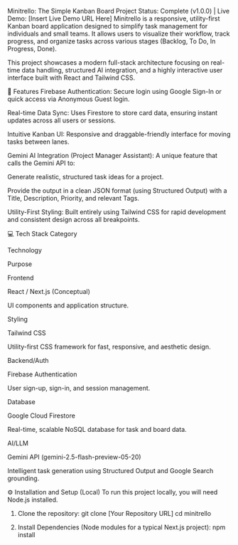 Minitrello: The Simple Kanban Board
Project Status: Complete (v1.0.0) | Live Demo: [Insert Live Demo URL Here]
Minitrello is a responsive, utility-first Kanban board application designed to simplify task management for individuals and small teams. It allows users to visualize their workflow, track progress, and organize tasks across various stages (Backlog, To Do, In Progress, Done).

This project showcases a modern full-stack architecture focusing on real-time data handling, structured AI integration, and a highly interactive user interface built with React and Tailwind CSS.

🚀 Features
Firebase Authentication: Secure login using Google Sign-In or quick access via Anonymous Guest login.

Real-time Data Sync: Uses Firestore to store card data, ensuring instant updates across all users or sessions.

Intuitive Kanban UI: Responsive and draggable-friendly interface for moving tasks between lanes.

Gemini AI Integration (Project Manager Assistant): A unique feature that calls the Gemini API to:

Generate realistic, structured task ideas for a project.

Provide the output in a clean JSON format (using Structured Output) with a Title, Description, Priority, and relevant Tags.

Utility-First Styling: Built entirely using Tailwind CSS for rapid development and consistent design across all breakpoints.

💻 Tech Stack
Category

Technology

Purpose

Frontend

React / Next.js (Conceptual)

UI components and application structure.

Styling

Tailwind CSS

Utility-first CSS framework for fast, responsive, and aesthetic design.

Backend/Auth

Firebase Authentication

User sign-up, sign-in, and session management.

Database

Google Cloud Firestore

Real-time, scalable NoSQL database for task and board data.

AI/LLM

Gemini API (gemini-2.5-flash-preview-05-20)

Intelligent task generation using Structured Output and Google Search grounding.

⚙️ Installation and Setup (Local)
To run this project locally, you will need Node.js installed.

1. Clone the repository:
   git clone [Your Repository URL]
   cd minitrello

2. Install Dependencies (Node modules for a typical Next.js project):
   npm install